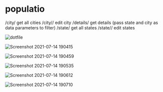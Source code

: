 # populatio
 
/city/  get all cities 
/city/<pk>/ edit city
/details/  get details (pass state and city as data parameters to filter)
/state/ get all states 
/state/<pk>/  edit states

 

![dotfile](https://user-images.githubusercontent.com/60852451/125628920-81704904-d907-4638-9ddb-2cc7ce1ae84f.png)
 
 
![Screenshot 2021-07-14 190415](https://user-images.githubusercontent.com/60852451/125633863-86ab8f02-5a6d-41f7-8148-25cf37dac8de.png)

 ![Screenshot 2021-07-14 190459](https://user-images.githubusercontent.com/60852451/125634451-d4f8a926-9c2d-4876-b8cf-bde53f4c779e.png)

 ![Screenshot 2021-07-14 190535](https://user-images.githubusercontent.com/60852451/125634469-78b6228a-13bf-4a22-abfd-3fb1d41c1a93.png)

 ![Screenshot 2021-07-14 190612](https://user-images.githubusercontent.com/60852451/125634487-c47e899c-45a7-49d9-bc53-4ce64db355c8.png)

 ![Screenshot 2021-07-14 190710](https://user-images.githubusercontent.com/60852451/125634498-2d292b03-1ab8-48ce-be19-726332d7f345.png)
